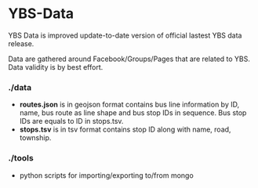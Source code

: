 # YBS-Data
YBS Data is improved update-to-date version of official lastest YBS data release.

Data are gathered around Facebook/Groups/Pages that are related to YBS. Data validity is by best effort.

### ./data
- **routes.json** is in geojson format contains bus line information by ID, name, bus route as line shape and bus stop IDs in sequence. Bus stop IDs are equals to ID in stops.tsv.
- **stops.tsv** is in tsv format contains stop ID along with name, road, township.

### ./tools
- python scripts for importing/exporting to/from mongo